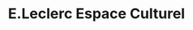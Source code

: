 ---
title: "E.Leclerc Espace Culturel"
url: /rochefort/e-leclerc-espace-culturel/
shop: électronique
---